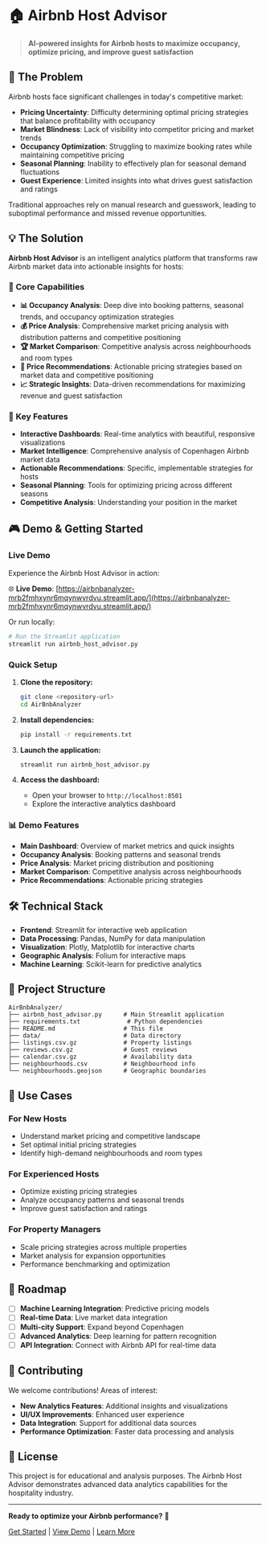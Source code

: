# 🏠 Airbnb Host Advisor

> **AI-powered insights for Airbnb hosts to maximize occupancy, optimize pricing, and improve guest satisfaction**

## 🎯 The Problem

Airbnb hosts face significant challenges in today's competitive market:

- **Pricing Uncertainty**: Difficulty determining optimal pricing strategies that balance profitability with occupancy
- **Market Blindness**: Lack of visibility into competitor pricing and market trends
- **Occupancy Optimization**: Struggling to maximize booking rates while maintaining competitive pricing
- **Seasonal Planning**: Inability to effectively plan for seasonal demand fluctuations
- **Guest Experience**: Limited insights into what drives guest satisfaction and ratings

Traditional approaches rely on manual research and guesswork, leading to suboptimal performance and missed revenue opportunities.

## 💡 The Solution

**Airbnb Host Advisor** is an intelligent analytics platform that transforms raw Airbnb market data into actionable insights for hosts:

### 🎯 Core Capabilities

- **📊 Occupancy Analysis**: Deep dive into booking patterns, seasonal trends, and occupancy optimization strategies
- **💰 Price Analysis**: Comprehensive market pricing analysis with distribution patterns and competitive positioning
- **🏆 Market Comparison**: Competitive analysis across neighbourhoods and room types
- **🎯 Price Recommendations**: Actionable pricing strategies based on market data and competitive positioning
- **📈 Strategic Insights**: Data-driven recommendations for maximizing revenue and guest satisfaction

### 🚀 Key Features

- **Interactive Dashboards**: Real-time analytics with beautiful, responsive visualizations
- **Market Intelligence**: Comprehensive analysis of Copenhagen Airbnb market data
- **Actionable Recommendations**: Specific, implementable strategies for hosts
- **Seasonal Planning**: Tools for optimizing pricing across different seasons
- **Competitive Analysis**: Understanding your position in the market

## 🎮 Demo & Getting Started

### Live Demo
Experience the Airbnb Host Advisor in action:

🌐 **Live Demo**: [https://airbnbanalyzer-mrb2fmhxynr6mqynwvrdvu.streamlit.app/](https://airbnbanalyzer-mrb2fmhxynr6mqynwvrdvu.streamlit.app/)

Or run locally:
```bash
# Run the Streamlit application
streamlit run airbnb_host_advisor.py
```

### Quick Setup

1. **Clone the repository:**
   ```bash
   git clone <repository-url>
   cd AirBnbAnalyzer
   ```

2. **Install dependencies:**
   ```bash
   pip install -r requirements.txt
   ```

3. **Launch the application:**
   ```bash
   streamlit run airbnb_host_advisor.py
   ```

4. **Access the dashboard:**
   - Open your browser to `http://localhost:8501`
   - Explore the interactive analytics dashboard

### 📊 Demo Features

- **Main Dashboard**: Overview of market metrics and quick insights
- **Occupancy Analysis**: Booking patterns and seasonal trends
- **Price Analysis**: Market pricing distribution and positioning
- **Market Comparison**: Competitive analysis across neighbourhoods
- **Price Recommendations**: Actionable pricing strategies

## 🛠️ Technical Stack

- **Frontend**: Streamlit for interactive web application
- **Data Processing**: Pandas, NumPy for data manipulation
- **Visualization**: Plotly, Matplotlib for interactive charts
- **Geographic Analysis**: Folium for interactive maps
- **Machine Learning**: Scikit-learn for predictive analytics

## 📁 Project Structure

```
AirBnbAnalyzer/
├── airbnb_host_advisor.py      # Main Streamlit application
├── requirements.txt             # Python dependencies
├── README.md                   # This file
├── data/                       # Data directory
├── listings.csv.gz             # Property listings
├── reviews.csv.gz              # Guest reviews
├── calendar.csv.gz             # Availability data
├── neighbourhoods.csv          # Neighbourhood info
└── neighbourhoods.geojson      # Geographic boundaries
```

## 🎯 Use Cases

### For New Hosts
- Understand market pricing and competitive landscape
- Set optimal initial pricing strategies
- Identify high-demand neighbourhoods and room types

### For Experienced Hosts
- Optimize existing pricing strategies
- Analyze occupancy patterns and seasonal trends
- Improve guest satisfaction and ratings

### For Property Managers
- Scale pricing strategies across multiple properties
- Market analysis for expansion opportunities
- Performance benchmarking and optimization

## 🚀 Roadmap

- [ ] **Machine Learning Integration**: Predictive pricing models
- [ ] **Real-time Data**: Live market data integration
- [ ] **Multi-city Support**: Expand beyond Copenhagen
- [ ] **Advanced Analytics**: Deep learning for pattern recognition
- [ ] **API Integration**: Connect with Airbnb API for real-time data

## 🤝 Contributing

We welcome contributions! Areas of interest:

- **New Analytics Features**: Additional insights and visualizations
- **UI/UX Improvements**: Enhanced user experience
- **Data Integration**: Support for additional data sources
- **Performance Optimization**: Faster data processing and analysis

## 📝 License

This project is for educational and analysis purposes. The Airbnb Host Advisor demonstrates advanced data analytics capabilities for the hospitality industry.

---

**Ready to optimize your Airbnb performance?** 🚀

[Get Started](#demo--getting-started) | [View Demo](#live-demo) | [Learn More](#the-solution) 